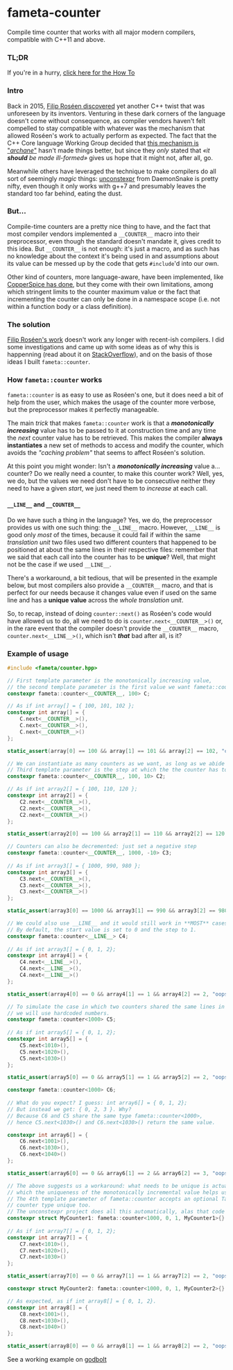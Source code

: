 # fameta-counter
Compile time counter that works with all major modern compilers, compatible with C++11 and above.

### TL;DR
If you're in a hurry, [click here for the How To](#example-of-usage)

### Intro
Back in 2015, [Filip Roséen discovered](http://b.atch.se/posts/constexpr-counter/) yet another C++ twist that was unforeseen by its inventors. Venturing in these dark corners of the language doesn't come without consequence, as compiler vendors haven't felt compelled to stay compatible with whatever was the mechanism that allowed Roséen's work to actually perform as expected. The fact that the C++ Core language Working Group decided that [this mechanism is "_archane_"](http://www.open-std.org/jtc1/sc22/wg21/docs/cwg_active.html#2118) hasn't made things better, but since they _only_ stated that _«it **should** be made ill-formed»_ gives us hope that it might not, after all, go.

Meanwhile others have leveraged the technique to make compilers do all sort of seemingly _magic_ things: [unconstexpr](https://github.com/DaemonSnake/unconstexpr) from DaemonSnake is pretty nifty, even though it only works with g++7 and presumably leaves the standard too far behind, eating the dust.

### But...
Compile-time counters are a pretty nice thing to have, and the fact that most compiler vendors implemented a `__COUNTER__` macro into their preprocessor, even though the standard doesn't mandate it, gives credit to this idea. But `__COUNTER__` is not enough: it's just a macro, and as such has no knowledge about the context it's being used in and assumptions about its value can be messed up by the code that gets `#include`'d into our own. 

Other kind of counters, more language-aware, have been implemented, like [CopperSpice has done](https://www.youtube.com/watch?v=lCDA3xaLnDg), but they come with their own limitations, among which stringent limits to the counter maximum value or the fact that incrementing the counter can only be done in a namespace scope (i.e. not within a function body or a class definition).

### The solution
[Filip Roséen's work](http://b.atch.se/posts/constexpr-counter/) doesn't work any longer with recent-ish compilers. I did some investigations and came up with some ideas as of why this is happenning (read about it on [StackOverflow](https://stackoverflow.com/questions/60082260/c-compile-time-counters-revisited)), and on the basis of those ideas I built `fameta::counter`.

### How `fameta::counter` works
`fameta::counter` is as easy to use as Roséen's one, but it does need a bit of help from the user, which makes the usage of the counter more verbose, but the preprocessor makes it perfectly manageable.

The main _trick_ that makes `fameta::counter` work is that a ___monotonically increasing___ value has to be passed to it at construction time and any time the _next_ counter value has to be retrieved. This makes the compiler **always instantiates** a new set of methods to access and modify the counter, which avoids the _"caching problem"_ that seems to affect Roséen's solution.

At this point you might wonder: Isn't a ___monotonically increasing___ value a... counter? Do we really need a counter, to make this counter work? Well, yes, we do, but the values we need don't have to be consecutive neither they need to have a given _start_, we just need them to _increase_ at each call.

#### `__LINE__` and `__COUNTER__`
Do we have such a thing in the language? Yes, we do, the preprocessor provides us with one such thing: the `__LINE__` macro. However, `__LINE__` is good only _most_ of the times, because it could fail if within the same _translation unit_ two files used two different counters that happened to be positioned at about the same lines in their respective files: remember that we said that each call into the counter has to be __unique__? Well, that might not be the case if we used `__LINE__`. 

There's a workaround, a bit tedious, that will be presented in the example below, but most compilers also provide a `__COUNTER__` macro, and that is perfect for our needs because it changes value even if used on the same line and has a __unique value__ across the _whole translation unit_.

So, to recap, instead of doing `counter::next()` as Roséen's code would have allowed us to do, all we need to do is `counter.next<__COUNTER__>()` or, in the rare event that the compiler doesn't provide the `__COUNTER__` macro, `counter.next<__LINE__>()`, which isn't ___that___ bad after all, is it?

### Example of usage

```cpp
#include <fameta/counter.hpp>

// First template parameter is the monotonically increasing value, 
// the second template parameter is the first value we want fameta::counter::next() to return.
constexpr fameta::counter<__COUNTER__, 100> C;

// As if int array[] = { 100, 101, 102 };
constexpr int array[] = {
    C.next<__COUNTER__>(), 
    C.next<__COUNTER__>(),
    C.next<__COUNTER__>()
};

static_assert(array[0] == 100 && array[1] == 101 && array[2] == 102, "oops");

// We can instantiate as many counters as we want, as long as we abide by the contract.
// Third template parameter is the step at which the the counter has to be incremented.
constexpr fameta::counter<__COUNTER__, 100, 10> C2;

// As if int array2[] = { 100, 110, 120 };
constexpr int array2[] = {
    C2.next<__COUNTER__>(),
    C2.next<__COUNTER__>(),
    C2.next<__COUNTER__>()
};

static_assert(array2[0] == 100 && array2[1] == 110 && array2[2] == 120, "oops");

// Counters can also be decremented: just set a negative step
constexpr fameta::counter<__COUNTER__, 1000, -10> C3;
 
// As if int array3[] = { 1000, 990, 980 };
constexpr int array3[] = {
    C3.next<__COUNTER__>(),
    C3.next<__COUNTER__>(),
    C3.next<__COUNTER__>()
};

static_assert(array3[0] == 1000 && array3[1] == 990 && array3[2] == 980, "oops");

// We could also use __LINE__ and it would still work in **MOST** cases.
// By default, the start value is set to 0 and the step to 1.
constexpr fameta::counter<__LINE__> C4;
 
// As if int array3[] = { 0, 1, 2};
constexpr int array4[] = {
    C4.next<__LINE__>(),
    C4.next<__LINE__>(),
    C4.next<__LINE__>()
};

static_assert(array4[0] == 0 && array4[1] == 1 && array4[2] == 2, "oops");

// To simulate the case in which two counters shared the same lines in two different files within the same translation unit,
// we will use hardcoded numbers.
constexpr fameta::counter<1000> C5;
 
// As if int array5[] = { 0, 1, 2};
constexpr int array5[] = {
    C5.next<1010>(),
    C5.next<1020>(),
    C5.next<1030>()
};

static_assert(array5[0] == 0 && array5[1] == 1 && array5[2] == 2, "oops");

constexpr fameta::counter<1000> C6;
 
// What do you expect? I guess: int array6[] = { 0, 1, 2};
// But instead we get: { 0, 2, 3 }. Why? 
// Because C6 and C5 share the same type fameta::counter<1000>, 
// hence C5.next<1030>() and C6.next<1030>() return the same value.

constexpr int array6[] = {
    C6.next<1001>(),
    C6.next<1030>(),
    C6.next<1040>()
};

static_assert(array6[0] == 0 && array6[1] == 2 && array6[2] == 3, "oops");

// The above suggests us a workaround: what needs to be unique is actually the counter type,
// which the uniqueness of the monotonically incremental value helps us achieve. But there's another way.
// The 4th template parameter of fameta::counter accepts an optional Tag type, that, if unique, makes the
// counter type unique too.
// The unconstexpr project does all this automatically, alas that code won't work on anything but g++7.
constexpr struct MyCounter1: fameta::counter<1000, 0, 1, MyCounter1>{} C7;
 
// As if int array7[] = { 0, 1, 2};
constexpr int array7[] = {
    C7.next<1010>(),
    C7.next<1020>(),
    C7.next<1030>()
};

static_assert(array7[0] == 0 && array7[1] == 1 && array7[2] == 2, "oops");

constexpr struct MyCounter2: fameta::counter<1000, 0, 1, MyCounter2>{} C8;

// As expected, as if int array8[] = { 0, 1, 2}.
constexpr int array8[] = {
    C8.next<1001>(),
    C8.next<1030>(),
    C8.next<1040>()
};

static_assert(array8[0] == 0 && array8[1] == 1 && array8[2] == 2, "oops");

```

See a working example on [godbolt](https://godbolt.org/z/Am5MQU)
